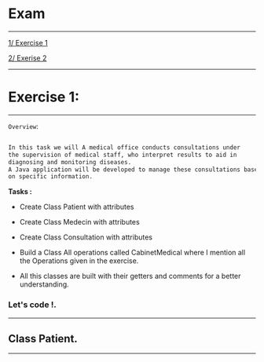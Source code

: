 <h1>Exam</h1>

***

[1/ Exercise 1](#ex1)


[2/ Exerise 2](#ex2)

***

# <a id="ex1"></a>Exercise 1:
---

`Overview`: 
```bash

In this task we will A medical office conducts consultations under 
the supervision of medical staff, who interpret results to aid in 
diagnosing and monitoring diseases. 
A Java application will be developed to manage these consultations based 
on specific information.
```


**Tasks :**
- Create Class Patient with attributes
- Create Class Medecin with attributes
- Create Class Consultation with attributes
- Build a Class All operations called CabinetMedical where I mention all the
Operations given in the exercise.

- All this classes are built with their getters and comments for a better understanding.


### Let's code !.
---

## Class Patient.
---



